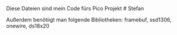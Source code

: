 Diese Dateien sind mein Code fürs Pico Projekt # Stefan

Außerdem benötiigt man folgende Bibliotheken:
framebuf, ssd1306, onewire, ds18x20
